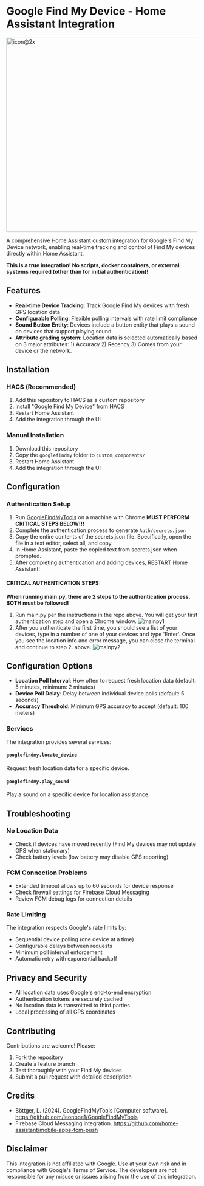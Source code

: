 # Google Find My Device - Home Assistant Integration
<img width="512" height="512" alt="icon@2x" src="https://github.com/user-attachments/assets/e0660442-c327-440a-99be-02785dc2daa0" />

A comprehensive Home Assistant custom integration for Google's Find My Device network, enabling real-time tracking and control of Find My devices directly within Home Assistant.

**This is a true integration! No scripts, docker containers, or external systems required (other than for initial authentication)!**

## Features

- **Real-time Device Tracking**: Track Google Find My devices with fresh GPS location data
- **Configurable Polling**: Flexible polling intervals with rate limit compliance
- **Sound Button Entity**: Devices include a button entity that plays a sound on devices that support playing sound
- **Attribute grading system**: Location data is selected automatically based on 3 major attributes: 1) Accuracy 2) Recency 3) Comes from your device or the network.

## Installation

### HACS (Recommended)
1. Add this repository to HACS as a custom repository
2. Install "Google Find My Device" from HACS
3. Restart Home Assistant
4. Add the integration through the UI

### Manual Installation
1. Download this repository
2. Copy the `googlefindmy` folder to `custom_components/`
3. Restart Home Assistant
4. Add the integration through the UI

## Configuration

### Authentication Setup
1. Run [GoogleFindMyTools](https://github.com/leonboe1/GoogleFindMyTools) on a machine with Chrome
  **MUST PERFORM CRITICAL STEPS BELOW!!!**
2. Complete the authentication process to generate `Auth/secrets.json`
3. Copy the entire contents of the secrets.json file.  Specifically, open the file in a text editor, select all, and copy.
4. In Home Assistant, paste the copied text from secrets.json when prompted.
5. After completing authentication and adding devices, RESTART Home Assistant!

#### **CRITICAL AUTHENTICATION STEPS:** 
**When running main.py, there are 2 steps to the authentication process.  BOTH must be followed!**
1. Run main.py per the instructions in the repo above.  You will get your first authentication step and open a Chrome window.
![mainpy1](https://github.com/user-attachments/assets/dad8b94b-c9c7-4499-a516-f3c8e3498388)
2. After you authenticate the first time, you should see a list of your devices, type in a number of one of your devices and type 'Enter'.  Once you see the location info and error message, you can close the terminal and continue to step 2. above.
![mainpy2](https://github.com/user-attachments/assets/e36e602c-081f-495e-a2b5-8627fa04420c)

## Configuration Options

- **Location Poll Interval**: How often to request fresh location data (default: 5 minutes, minimum: 2 minutes)
- **Device Poll Delay**: Delay between individual device polls (default: 5 seconds)
- **Accuracy Threshold**: Minimum GPS accuracy to accept (default: 100 meters)

### Services

The integration provides several services:

#### `googlefindmy.locate_device`
Request fresh location data for a specific device.

#### `googlefindmy.play_sound`
Play a sound on a specific device for location assistance.

## Troubleshooting

### No Location Data
- Check if devices have moved recently (Find My devices may not update GPS when stationary)
- Check battery levels (low battery may disable GPS reporting)

### FCM Connection Problems
- Extended timeout allows up to 60 seconds for device response
- Check firewall settings for Firebase Cloud Messaging
- Review FCM debug logs for connection details

### Rate Limiting
The integration respects Google's rate limits by:
- Sequential device polling (one device at a time)
- Configurable delays between requests
- Minimum poll interval enforcement
- Automatic retry with exponential backoff

## Privacy and Security

- All location data uses Google's end-to-end encryption
- Authentication tokens are securely cached
- No location data is transmitted to third parties
- Local processing of all GPS coordinates

## Contributing

Contributions are welcome! Please:
1. Fork the repository
2. Create a feature branch
3. Test thoroughly with your Find My devices
4. Submit a pull request with detailed description

## Credits

- Böttger, L. (2024). GoogleFindMyTools [Computer software]. https://github.com/leonboe1/GoogleFindMyTools
- Firebase Cloud Messaging integration. https://github.com/home-assistant/mobile-apps-fcm-push

## Disclaimer

This integration is not affiliated with Google. Use at your own risk and in compliance with Google's Terms of Service. The developers are not responsible for any misuse or issues arising from the use of this integration.

